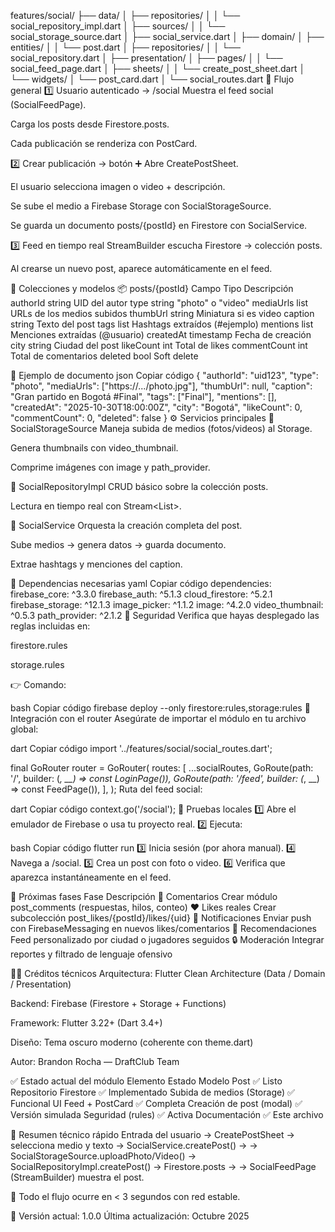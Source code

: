 features/social/
├── data/
│   ├── repositories/
│   │   └── social_repository_impl.dart
│   ├── sources/
│   │   └── social_storage_source.dart
│   ├── social_service.dart
│
├── domain/
│   ├── entities/
│   │   └── post.dart
│   ├── repositories/
│   │   └── social_repository.dart
│
├── presentation/
│   ├── pages/
│   │   └── social_feed_page.dart
│   ├── sheets/
│   │   └── create_post_sheet.dart
│   └── widgets/
│       └── post_card.dart
│
└── social_routes.dart
🚀 Flujo general
1️⃣ Usuario autenticado → /social
Muestra el feed social (SocialFeedPage).

Carga los posts desde Firestore.posts.

Cada publicación se renderiza con PostCard.

2️⃣ Crear publicación → botón ➕
Abre CreatePostSheet.

El usuario selecciona imagen o video + descripción.

Se sube el medio a Firebase Storage con SocialStorageSource.

Se guarda un documento posts/{postId} en Firestore con SocialService.

3️⃣ Feed en tiempo real
StreamBuilder escucha Firestore → colección posts.

Al crearse un nuevo post, aparece automáticamente en el feed.

🧩 Colecciones y modelos
📦 posts/{postId}
Campo	Tipo	Descripción
authorId	string	UID del autor
type	string	"photo" o "video"
mediaUrls	list<string>	URLs de los medios subidos
thumbUrl	string	Miniatura si es video
caption	string	Texto del post
tags	list<string>	Hashtags extraídos (#ejemplo)
mentions	list<string>	Menciones extraídas (@usuario)
createdAt	timestamp	Fecha de creación
city	string	Ciudad del post
likeCount	int	Total de likes
commentCount	int	Total de comentarios
deleted	bool	Soft delete

🧾 Ejemplo de documento
json
Copiar código
{
  "authorId": "uid123",
  "type": "photo",
  "mediaUrls": ["https://.../photo.jpg"],
  "thumbUrl": null,
  "caption": "Gran partido en Bogotá #Final",
  "tags": ["Final"],
  "mentions": [],
  "createdAt": "2025-10-30T18:00:00Z",
  "city": "Bogotá",
  "likeCount": 0,
  "commentCount": 0,
  "deleted": false
}
⚙️ Servicios principales
🔹 SocialStorageSource
Maneja subida de medios (fotos/videos) al Storage.

Genera thumbnails con video_thumbnail.

Comprime imágenes con image y path_provider.

🔹 SocialRepositoryImpl
CRUD básico sobre la colección posts.

Lectura en tiempo real con Stream<List<Post>>.

🔹 SocialService
Orquesta la creación completa del post.

Sube medios → genera datos → guarda documento.

Extrae hashtags y menciones del caption.

🧠 Dependencias necesarias
yaml
Copiar código
dependencies:
  firebase_core: ^3.3.0
  firebase_auth: ^5.1.3
  cloud_firestore: ^5.2.1
  firebase_storage: ^12.1.3
  image_picker: ^1.1.2
  image: ^4.2.0
  video_thumbnail: ^0.5.3
  path_provider: ^2.1.2
🔐 Seguridad
Verifica que hayas desplegado las reglas incluidas en:

firestore.rules

storage.rules

👉 Comando:

bash
Copiar código
firebase deploy --only firestore:rules,storage:rules
🧩 Integración con el router
Asegúrate de importar el módulo en tu archivo global:

dart
Copiar código
import '../features/social/social_routes.dart';

final GoRouter router = GoRouter(
  routes: [
    ...socialRoutes,
    GoRoute(path: '/', builder: (_, __) => const LoginPage()),
    GoRoute(path: '/feed', builder: (_, __) => const FeedPage()),
  ],
);
Ruta del feed social:

dart
Copiar código
context.go('/social');
📱 Pruebas locales
1️⃣ Abre el emulador de Firebase o usa tu proyecto real.
2️⃣ Ejecuta:

bash
Copiar código
flutter run
3️⃣ Inicia sesión (por ahora manual).
4️⃣ Navega a /social.
5️⃣ Crea un post con foto o video.
6️⃣ Verifica que aparezca instantáneamente en el feed.

🧪 Próximas fases
Fase	Descripción
💬 Comentarios	Crear módulo post_comments (respuestas, hilos, conteo)
❤️ Likes reales	Crear subcolección post_likes/{postId}/likes/{uid}
📣 Notificaciones	Enviar push con FirebaseMessaging en nuevos likes/comentarios
🧠 Recomendaciones	Feed personalizado por ciudad o jugadores seguidos
🔒 Moderación	Integrar reportes y filtrado de lenguaje ofensivo

👨‍💻 Créditos técnicos
Arquitectura: Flutter Clean Architecture (Data / Domain / Presentation)

Backend: Firebase (Firestore + Storage + Functions)

Framework: Flutter 3.22+ (Dart 3.4+)

Diseño: Tema oscuro moderno (coherente con theme.dart)

Autor: Brandon Rocha — DraftClub Team

✅ Estado actual del módulo
Elemento	Estado
Modelo Post	✅ Listo
Repositorio Firestore	✅ Implementado
Subida de medios (Storage)	✅ Funcional
UI Feed + PostCard	✅ Completa
Creación de post (modal)	✅ Versión simulada
Seguridad (rules)	✅ Activa
Documentación	✅ Este archivo

📌 Resumen técnico rápido
Entrada del usuario →
CreatePostSheet → selecciona medio y texto →
SocialService.createPost() →
→ SocialStorageSource.uploadPhoto/Video()
→ SocialRepositoryImpl.createPost()
→ Firestore.posts →
→ SocialFeedPage (StreamBuilder) muestra el post.

🎯 Todo el flujo ocurre en < 3 segundos con red estable.

🔗 Versión actual: 1.0.0
Última actualización: Octubre 2025